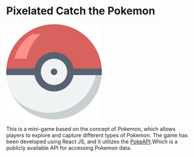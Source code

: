 # Pixelated Catch the Pokemon

![Logo](https://raw.githubusercontent.com/wahidrizka/pixelated-catch-pokemon/main/public/pokemon-games.png)

This is a mini-game based on the concept of Pokemon, which allows players to explore and capture different types of Pokemon. The game has been developed using React JS, and it utilizes the <a href="https://pokeapi.co">PokeAPI</a>.Which is a publicly available API for accessing Pokemon data.
